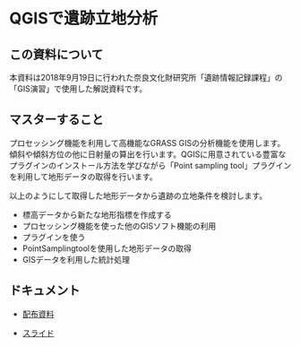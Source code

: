 # QGISで遺跡立地分析

## この資料について

本資料は2018年9月19日に行われた奈良文化財研究所「遺跡情報記録課程」の「GIS演習」で使用した解説資料です。

## マスターすること

プロセッシング機能を利用して高機能なGRASS GISの分析機能を使用します。傾斜や傾斜方位の他に日射量の算出を行います。QGISに用意されている豊富なプラグインのインストール方法を学びながら「Point sampling tool」プラグインを利用して地形データの取得を行います。

以上のようにして取得した地形データから遺跡の立地条件を検討します。

- 標高データから新たな地形指標を作成する
- プロセッシング機能を使った他のGISソフト機能の利用
- プラグインを使う
- PointSamplingtoolを使用した地形データの取得
- GISデータを利用した統計処理
## ドキュメント

- [配布資料](https://github.com/IshiiJunpei/QGISforArcPredictive/blob/master/99QGIS%E3%81%A7%E9%81%BA%E8%B7%A1%E7%AB%8B%E5%9C%B0%E5%88%86%E6%9E%90.pdf)

-  [スライド](https://IshiiJunpei.github.io/QGISforArcPredictive)

